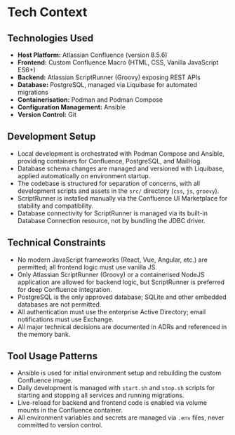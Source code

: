 # Tech Context

## Technologies Used

- **Host Platform:** Atlassian Confluence (version 8.5.6)
- **Frontend:** Custom Confluence Macro (HTML, CSS, Vanilla JavaScript ES6+)
- **Backend:** Atlassian ScriptRunner (Groovy) exposing REST APIs
- **Database:** PostgreSQL, managed via Liquibase for automated migrations
- **Containerisation:** Podman and Podman Compose
- **Configuration Management:** Ansible
- **Version Control:** Git

## Development Setup

- Local development is orchestrated with Podman Compose and Ansible, providing containers for Confluence, PostgreSQL, and MailHog.
- Database schema changes are managed and versioned with Liquibase, applied automatically on environment startup.
- The codebase is structured for separation of concerns, with all development scripts and assets in the `src/` directory (`css`, `js`, `groovy`).
- ScriptRunner is installed manually via the Confluence UI Marketplace for stability and compatibility.
- Database connectivity for ScriptRunner is managed via its built-in Database Connection resource, not by bundling the JDBC driver.

## Technical Constraints

- No modern JavaScript frameworks (React, Vue, Angular, etc.) are permitted; all frontend logic must use vanilla JS.
- Only Atlassian ScriptRunner (Groovy) or a containerised NodeJS application are allowed for backend logic, but ScriptRunner is preferred for deep Confluence integration.
- PostgreSQL is the only approved database; SQLite and other embedded databases are not permitted.
- All authentication must use the enterprise Active Directory; email notifications must use Exchange.
- All major technical decisions are documented in ADRs and referenced in the memory bank.

## Tool Usage Patterns

- Ansible is used for initial environment setup and rebuilding the custom Confluence image.
- Daily development is managed with `start.sh` and `stop.sh` scripts for starting and stopping all services and running migrations.
- Live-reload for backend and frontend code is enabled via volume mounts in the Confluence container.
- All environment variables and secrets are managed via `.env` files, never committed to version control.
